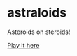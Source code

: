 # astraloids
Asteroids on steroids!

[Play it here](https://rawgit.com/attilahorvath/astraloids/master/index.html)
